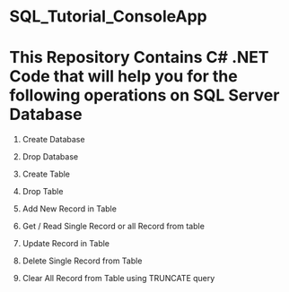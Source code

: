 # SQL_Tutorial_ConsoleApp


# This Repository Contains C# .NET Code that will help you for the following operations on SQL Server Database

1.	Create Database
2.	Drop Database

3.	Create Table
4.	Drop Table

5.	Add New Record in Table
7.	Get / Read Single Record or all Record from table
8.  Update Record in Table
9.	Delete Single Record from Table
10.	Clear All Record from Table using TRUNCATE query